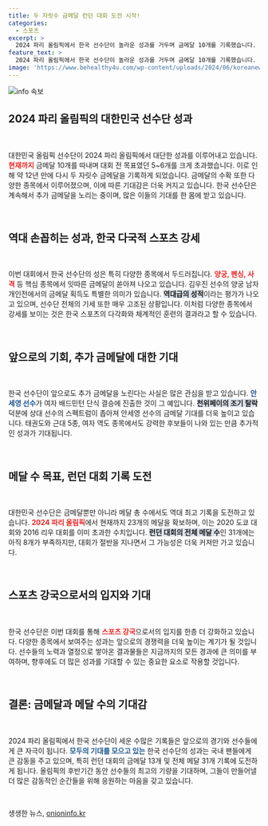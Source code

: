 ```yaml
---
title: 두 자릿수 금메달 런던 대회 도전 시작!
categories:
  - 스포츠
excerpt: >
  2024 파리 올림픽에서 한국 선수단이 놀라운 성과를 거두며 금메달 10개를 기록했습니다. 금메달 목표를 훨씬 초과하며, 남은 경기에서 추가 금메달 기대가 큽니다!
feature_text: >
  2024 파리 올림픽에서 한국 선수단이 놀라운 성과를 거두며 금메달 10개를 기록했습니다. 금메달 목표를 훨씬 초과하며, 남은 경기에서 추가 금메달 기대가 큽니다!
image: 'https://www.behealthy4u.com/wp-content/uploads/2024/06/koreanews.jpg'
---
```


<p><img src="https://www.behealthy4u.com/wp-content/uploads/2024/06/koreanews.jpg" alt="info 속보" /></p>

<h2 data-ke-size="size26">2024 파리 올림픽의 대한민국 선수단 성과</h2>

<p data-ke-size="size16">&nbsp;</p>

<p>대한민국 올림픽 선수단이 2024 파리 올림픽에서 대단한 성과를 이루어내고 있습니다. <b><span style="color: #ee2323;">현재까지</span></b> 금메달 10개를 따내며 대회 전 목표였던 5~6개를 크게 초과했습니다. 이로 인해 약 12년 만에 다시 두 자릿수 금메달을 기록하게 되었습니다. 금메달의 수확 또한 다양한 종목에서 이루어졌으며, 이에 따른 기대감은 더욱 커지고 있습니다. 한국 선수단은 계속해서 추가 금메달을 노리는 중이며, 많은 이들의 기대를 한 몸에 받고 있습니다. </p>

<p data-ke-size="size16">&nbsp;</p>

<h2 data-ke-size="size26">역대 손꼽히는 성과, 한국 다국적 스포츠 강세</h2>

<p data-ke-size="size16">&nbsp;</p>

<p>이번 대회에서 한국 선수단의 성은 특히 다양한 종목에서 두드러집니다. <b><span style="color: #ee2323;">양궁, 펜싱, 사격</span></b> 등 핵심 종목에서 잇따른 금메달이 쏟아져 나오고 있습니다. 김우진 선수의 양궁 남자 개인전에서의 금메달 획득도 특별한 의미가 있습니다. <b><span style="background-color: #21538527;">역대급의 성적</span></b>이라는 평가가 나오고 있으며, 선수단 전체의 기세 또한 매우 고조된 상황입니다. 이처럼 다양한 종목에서 강세를 보이는 것은 한국 스포츠의 다각화와 체계적인 훈련의 결과라고 할 수 있습니다. </p>

<p data-ke-size="size16">&nbsp;</p>

<h2 data-ke-size="size26">앞으로의 기회, 추가 금메달에 대한 기대</h2>

<p data-ke-size="size16">&nbsp;</p>

<p>한국 선수단이 앞으로도 추가 금메달을 노린다는 사실은 많은 관심을 받고 있습니다. <b><span style="color: #1a5490;">안세영 선수</span></b>가 여자 배드민턴 단식 결승에 진출한 것이 그 예입니다. <b><span style="background-color: #21538527;">천위페이의 조기 탈락</span></b> 덕분에 상대 선수의 스펙트럼이 좁아져 안세영 선수의 금메달 기대를 더욱 높이고 있습니다. 태권도와 근대 5종, 여자 역도 종목에서도 강력한 후보들이 나와 있는 만큼 추가적인 성과가 기대됩니다. </p>

<p data-ke-size="size16">&nbsp;</p>

<h2 data-ke-size="size26">메달 수 목표, 런던 대회 기록 도전</h2>

<p data-ke-size="size16">&nbsp;</p>

<p>대한민국 선수단은 금메달뿐만 아니라 메달 총 수에서도 역대 최고 기록을 도전하고 있습니다. <b><span style="color: #ee2323;">2024 파리 올림픽</span></b>에서 현재까지 23개의 메달을 확보하며, 이는 2020 도쿄 대회와 2016 리우 대회를 이미 초과한 수치입니다. <b><span style="background-color: #21538527;">런던 대회의 전체 메달 수</span></b>인 31개에는 아직 8개가 부족하지만, 대회가 절반을 지나면서 그 가능성은 더욱 커져만 가고 있습니다. </p>

<p data-ke-size="size16">&nbsp;</p>

<h2 data-ke-size="size26">스포츠 강국으로서의 입지와 기대</h2>

<p data-ke-size="size16">&nbsp;</p>

<p>한국 선수단은 이번 대회를 통해 <b><span style="color: #ee2323;">스포츠 강국</span></b>으로서의 입지를 한층 더 강화하고 있습니다. 다양한 종목에서 보여주는 성과는 앞으로의 경쟁력을 더욱 높이는 계기가 될 것입니다. 선수들의 노력과 열정으로 쌓아온 결과물들은 지금까지의 모든 경과에 큰 의미를 부여하며, 향후에도 더 많은 성과를 기대할 수 있는 중요한 요소로 작용할 것입니다. </p>

<p data-ke-size="size16">&nbsp;</p>

<h2 data-ke-size="size26">결론: 금메달과 메달 수의 기대감</h2>

<p data-ke-size="size16">&nbsp;</p>

<p>2024 파리 올림픽에서 한국 선수단이 세운 수많은 기록들은 앞으로의 경기와 선수들에게 큰 자극이 됩니다. <b><span style="color: #1a5490;">모두의 기대를 모으고 있는</span></b> 한국 선수단의 성과는 국내 팬들에게 큰 감동을 주고 있으며, 특히 런던 대회의 금메달 13개 및 전체 메달 31개 기록에 도전하게 됩니다. 올림픽의 후반기간 동안 선수들의 최고의 기량을 기대하며, 그들이 만들어낼 더 많은 감동적인 순간들을 위해 응원하는 마음을 갖고 있습니다. </p>

<p data-ke-size="size16">&nbsp;</p>
생생한 뉴스, <a href="https://onioninfo.kr" rel="dofollow">onioninfo.kr</a>


